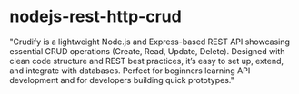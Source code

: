 # nodejs-rest-http-crud
"Crudify is a lightweight Node.js and Express-based REST API showcasing essential CRUD operations (Create, Read, Update, Delete). Designed with clean code structure and REST best practices, it’s easy to set up, extend, and integrate with databases. Perfect for beginners learning API development and for developers building quick prototypes."
